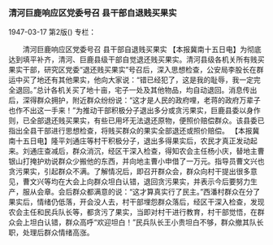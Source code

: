 ### 清河巨鹿响应区党委号召  县干部自退贱买果实

1947-03-17
第2版()
专栏：

　　清河巨鹿响应区党委号召
    县干部自退贱买果实
    【本报冀南十五日电】为彻底达到填平补齐，清河、巨鹿县级干部自觉退还贱买果实。清河县级各机关所有贱买果实干部，研究区党委“退还贱买果实”号召后，深入思想检查，公安局李股长在群运中买了地还有其他果实，他向大家说：“错已经犯了，这是我的耻辱，我一定完全退回。”总计各机关买了地十亩，宅子一处及其他物品，均自动退回。消息传出后，深得群众拥护，附近群众纷纷说：“这才是人民的政府哩，老蒋的政府万辈子也作不出这一手来！”为推动干部积极分子退出多分或贪污果实，巨鹿县委以身作则，已全部退还贱买果实，有些已用坏无法退还原物，便照价赔偿群众。该县委已指出全县干部进行思想检查，将贱买群众的果实全部退还或照价赔偿。
    【本报冀南十五日电】隆平刘通庄等村干积极分子，退出多得果实后，农民才真正发动起来。刘通庄查减后，群众消沉，经区干深入检查，得知农会主任杨小庆，替地主曹银山打掩护劝说群众少搬他的东西，并向地主曹小申借了一万元。指导员曹文兴也贪污果实，引起群众不满。了解情况后，即召开群众会，群众向村干提出很多意见，曹文兴等均在大会上向群众坦白认错，退回贪污果实，并表示今后要努力生产，服从会章。会后群众都满意的说：“这才算真实行了民主。”西潘村群众在分了果实后，情绪仍低落，开会没人去，村干部埋怨群众落后，经区干深入检查，发现农会主任和民兵队长等，都贪污了果实，当即对村干进行教育，村干部觉悟，在群众会上坦白认错，群众高呼“欢迎坦白！”民兵队长王小贵坦白不够，群众撤其队长职，处理后群众情绪高涨。
